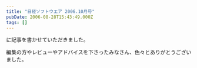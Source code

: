 ```yaml
---
title: "日経ソフトウエア 2006.10月号"
pubDate: 2006-08-28T15:43:49.000Z
tags: []
---
```


に記事を書かせていただきました。

編集の方やレビューやアドバイスを下さったみなさん、色々とありがとうございました。